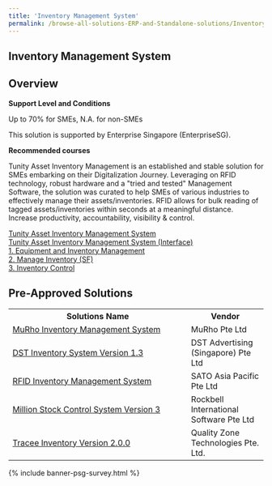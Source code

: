 ```yaml
---
title: 'Inventory Management System'
permalink: /browse-all-solutions-ERP-and-Standalone-solutions/Inventory-Mgmt-System
---
```


## Inventory Management System
## Overview

**Support Level and Conditions**

Up to 70% for SMEs, N.A. for non-SMEs

This solution is supported by Enterprise Singapore (EnterpriseSG).

**Recommended courses**

Tunity Asset Inventory Management is an established and stable solution for SMEs embarking on their Digitalization Journey. Leveraging on RFID technology, robust hardware and a "tried and tested" Management Software, the solution was curated to help SMEs of various industries to effectively manage their assets/inventories. RFID allows for bulk reading of tagged assets/inventories within seconds at a meaningful distance. Increase productivity, accountability, visibility & control.

<a href='https://www.gobusiness.gov.sg/images/psg/Tunity_Desensitised_Annex_3_Part_1.pdf'  target='_blank' rel='noopener'>Tunity Asset Inventory Management System</a><br>
<a href='https://www.gobusiness.gov.sg/images/psg/Tunity_Desensitised_Annex_3_Part_2.pdf'  target='_blank' rel='noopener'>Tunity Asset Inventory Management System (Interface)</a><br>
<a href='https://sfec.enterprisejobskills.gov.sg/Course_Internet/CourseDetail.aspx?CoursesReferenceNumber=TGS-2022013779'  target='_blank' rel='noopener'>1. Equipment and Inventory Management </a><br>
<a href='https://sfec.enterprisejobskills.gov.sg/Course_Internet/CourseDetail.aspx?CoursesReferenceNumber=TGS-2019503502'  target='_blank' rel='noopener'>2. Manage Inventory (SF)</a><br>
<a href='https://sfec.enterprisejobskills.gov.sg/Course_Internet/CourseDetail.aspx?CoursesReferenceNumber=TGS-2017501172'  target='_blank' rel='noopener'>3. Inventory Control</a><br>

## Pre-Approved Solutions

<table>
<tr>
<th style='width: auto;'><b>Solutions Name</b></th>
<th style='width: 30%;'><b>Vendor</b></th>
</tr>
<tr>
<td><a href='/productivity-solutions-grant/solutionrepo/solution2787' target='_blank'>MuRho Inventory Management System</a><br></td>
<td>MuRho Pte Ltd </td>
</tr>
<tr>
<td><a href='/productivity-solutions-grant/solutionrepo/solution2843' target='_blank'>DST Inventory System Version 1.3</a><br></td>
<td>DST Advertising (Singapore) Pte Ltd</td>
</tr>
<tr>
<td><a href='/productivity-solutions-grant/solutionrepo/solution2858' target='_blank'>RFID Inventory Management System</a><br></td>
<td>SATO Asia Pacific Pte Ltd</td>
</tr>
<tr>
<td><a href='/productivity-solutions-grant/solutionrepo/solution2874' target='_blank'>Million Stock Control System Version 3</a><br></td>
<td>Rockbell International Software Pte Ltd</td>
</tr>
<tr>
<td><a href='/productivity-solutions-grant/solutionrepo/solution3092' target='_blank'>Tracee Inventory Version 2.0.0</a><br></td>
<td>Quality Zone Technologies Pte. Ltd.</td>
</tr>
</table>

{% include banner-psg-survey.html %}
